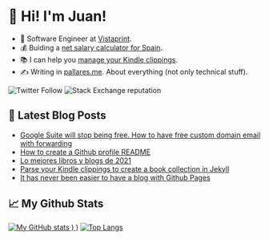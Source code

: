 # 👋 Hi! I'm Juan!

- 💼 Software Engineer at [Vistaprint](vistaprint.com).
- 💰 Buiding a [net salary calculator for Spain](https://juan.pallares.me/net-salary-calculator/).
- 📚 I can help you [manage your Kindle clippings](https://gitlab.com/jpallares/myclippings-to-markdown).
- ✍️ Writing in [pallares.me](pallares.me). About everything (not only technical stuff).

![Twitter Follow](https://img.shields.io/twitter/follow/juanpallares?style=social) ![Stack Exchange reputation](https://img.shields.io/stackexchange/stackoverflow/r/500843)

## 📖 Latest Blog Posts

<!-- BLOG-POST-LIST:START -->
- [Google Suite will stop being free. How to have free custom domain email with forwarding](https://juan.pallares.me/google-suite-no-longer-How-to-have-custom-domain-email-with-forwarding/)
- [How to create a Github profile README](https://juan.pallares.me/how-to-create-a-github-profile-README/)
- [Lo mejores libros y blogs de 2021](https://juan.pallares.me/los-mejores-libros-y-blogs-de-2021/)
- [Parse your Kindle clippings to create a book collection in Jekyll](https://juan.pallares.me/parse-your-kindle-clippings-into-your-jekyll-blog/)
- [It has never been easier to have a blog with Github Pages](https://juan.pallares.me/it-has-never-been-easier-to-have-a-blog/)
<!-- BLOG-POST-LIST:END -->

## 📈 My Github Stats

[![My GitHub stats](https://github-readme-stats.vercel.app/api?username=jpallares&count_private=true&show_icons=true)
)
)](https://github.com/anuraghazra/github-readme-stats)
[![Top Langs](https://github-readme-stats.vercel.app/api/top-langs/?username=jpallares)](https://github.com/anuraghazra/github-readme-stats)
